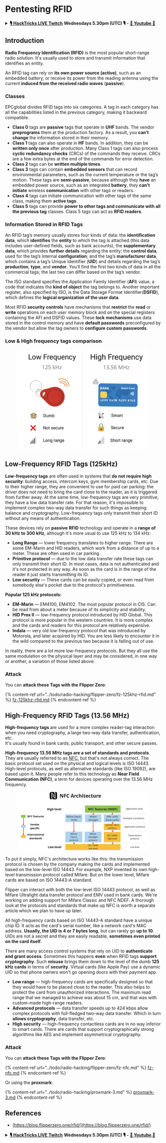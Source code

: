 # Pentesting RFID

<details>

<summary><a href="https://www.twitch.tv/hacktricks_live/schedule"><strong>🎙️ HackTricks LIVE Twitch</strong></a> <strong>Wednesdays 5.30pm (UTC) 🎙️ -</strong> <a href="https://www.youtube.com/@hacktricks_LIVE"><strong>🎥 Youtube 🎥</strong></a></summary>

* Do you work in a **cybersecurity company**? Do you want to see your **company advertised in HackTricks**? or do you want to have access to the **latest version of the PEASS or download HackTricks in PDF**? Check the [**SUBSCRIPTION PLANS**](https://github.com/sponsors/carlospolop)!
* Discover [**The PEASS Family**](https://opensea.io/collection/the-peass-family), our collection of exclusive [**NFTs**](https://opensea.io/collection/the-peass-family)
* Get the [**official PEASS & HackTricks swag**](https://peass.creator-spring.com)
* **Join the** [**💬**](https://emojipedia.org/speech-balloon/) [**Discord group**](https://discord.gg/hRep4RUj7f) or the [**telegram group**](https://t.me/peass) or **follow** me on **Twitter** [**🐦**](https://github.com/carlospolop/hacktricks/tree/7af18b62b3bdc423e11444677a6a73d4043511e9/\[https:/emojipedia.org/bird/README.md)[**@carlospolopm**](https://twitter.com/carlospolopm)**.**
* **Share your hacking tricks by submitting PRs to the** [**hacktricks repo**](https://github.com/carlospolop/hacktricks) **and** [**hacktricks-cloud repo**](https://github.com/carlospolop/hacktricks-cloud).

</details>

## Introduction

**Radio Frequency Identification (RFID)** is the most popular short-range radio solution. It's usually used to store and transmit information that identifies an entity.

An RFID tag can rely on **its own power source (active)**, such as an embedded battery, or receive its power from the reading antenna using the current **induced from the received radio waves** (**passive**).

### Classes

EPCglobal divides RFID tags into six categories. A tag in each category has all the capabilities listed in the previous category, making it backward compatible.

* **Class 0** tags are **passive** tags that operate in **UHF** bands. The vendor **preprograms** them at the production factory. As a result, you **can’t change** the information stored in their memory.
* **Class 1** tags can also operate in **HF** bands. In addition, they can be **written only once** after production. Many Class 1 tags can also process **cyclic redundancy checks** (CRCs) of the commands they receive. CRCs are a few extra bytes at the end of the commands for error detection.
* **Class 2** tags can be **written multiple times**.
* **Class 3** tags can contain **embedded sensors** that can record environmental parameters, such as the current temperature or the tag’s motion. These tags are **semi-passive**, because although they **have** an embedded power source, such as an integrated **battery**, they **can’t initiate** wireless **communication** with other tags or readers.
* **Class 4** tags can initiate communication with other tags of the same class, making them **active tags**.
* **Class 5** tags can provide **power to other tags and communicate with all the previous tag** classes. Class 5 tags can act as **RFID readers**.

### Information Stored in RFID Tags

An RFID tag’s memory usually stores four kinds of data: the **identification data**, which **identifies** the **entity** to which the tag is attached (this data includes user-defined fields, such as bank accounts); the **supplementary data**, which provides **further** **details** regarding the entity; the **control data**, used for the tag’s internal **configuration**; and the tag’s **manufacturer data**, which contains a tag’s Unique Identifier (**UID**) and details regarding the tag’s **production**, **type**, and **vendor**. You’ll find the first two kinds of data in all the commercial tags; the last two can differ based on the tag’s vendor.

The ISO standard specifies the Application Family Identifier (**AFI**) value, a code that indicates the **kind of object** the tag belongs to. Another important register, also specified by ISO, is the Data Storage Format Identifier(**DSFID**), which defines the **logical organization of the user data**.

Most RFID **security controls** have mechanisms that **restrict** the **read** or **write** operations on each user memory block and on the special registers containing the AFI and DSFID values. These **lock** **mechanisms** use data stored in the control memory and have **default passwords** preconfigured by the vendor but allow the tag owners to **configure custom passwords**.

### Low & High frequency tags comparison

<figure><img src="../.gitbook/assets/image (670).png" alt=""><figcaption></figcaption></figure>

## Low-Frequency RFID Tags (125kHz)

**Low-frequency tags** are often used in systems that **do not require high security**: building access, intercom keys, gym membership cards, etc. Due to their higher range, they are convenient to use for paid car parking: the driver does not need to bring the card close to the reader, as it is triggered from further away. At the same time, low-frequency tags are very primitive, they have a low data transfer rate. For that reason, it's impossible to implement complex two-way data transfer for such things as keeping balance and cryptography. Low-frequency tags only transmit their short ID without any means of authentication.

These devices rely on **passive** **RFID** technology and operate in a **range of 30 kHz to 300 kHz**, although it's more usual to use 125 kHz to 134 kHz:

* **Long Range** — lower frequency translates to higher range. There are some EM-Marin and HID readers, which work from a distance of up to a meter. These are often used in car parking.
* **Primitive protocol** —  due to the low data transfer rate these tags can only transmit their short ID. In most cases, data is not authenticated and it's not protected in any way. As soon as the card is in the range of the reader it just starts transmitting its ID.
* **Low security** — These cards can be easily copied, or even read from somebody else's pocket due to the protocol's primitiveness.

**Popular 125 kHz protocols:**

* **EM-Marin** — EM4100, EM4102. The most popular protocol in CIS. Can be read from about a meter because of its simplicity and stability.
* **HID Prox II** — low-frequency protocol introduced by HID Global. This protocol is more popular in the western countries. It is more complex and the cards and readers for this protocol are relatively expensive.
* **Indala** — very old low-frequency protocol that was introduced by Motorola, and later acquired by HID. You are less likely to encounter it in the wild compared to the previous two because it is falling out of use.

In reality, there are a lot more low-frequency protocols. But they all use the same modulation on the physical layer and may be considered, in one way or another, a variation of those listed above.

### Attack

You can **attack these Tags with the Flipper Zero**:

{% content-ref url="../todo/radio-hacking/flipper-zero/fz-125khz-rfid.md" %}
[fz-125khz-rfid.md](../todo/radio-hacking/flipper-zero/fz-125khz-rfid.md)
{% endcontent-ref %}

## High-Frequency RFID Tags (13.56 MHz)

**High-frequency tags** are used for a more complex reader-tag interaction when you need cryptography, a large two-way data transfer, authentication, etc.\
It's usually found in bank cards, public transport, and other secure passes.

**High-frequency 13.56 MHz tags are a set of standards and protocols**. They are usually referred to as [NFC](https://nfc-forum.org/what-is-nfc/about-the-technology/), but that's not always correct. The basic protocol set used on the physical and logical levels is ISO 14443. High-level protocols, as well as alternative standards (like ISO 19092), are based upon it. Many people refer to this technology as **Near Field Communication (NFC)**, a term for devices operating over the 13.56 MHz frequency.

<figure><img src="../.gitbook/assets/image (669).png" alt=""><figcaption></figcaption></figure>

To put it simply, NFC's architecture works like this: the transmission protocol is chosen by the company making the cards and implemented based on the low-level ISO 14443. For example, NXP invented its own high-level transmission protocol called Mifare. But on the lower level, Mifare cards are based on ISO 14443-A standard.

Flipper can interact with both the low-level ISO 14443 protocol, as well as Mifare Ultralight data transfer protocol and EMV used in bank cards. We're working on adding support for Mifare Classic and NFC NDEF. A thorough look at the protocols and standards that make up NFC is worth a separate article which we plan to have up later.

All high-frequency cards based on ISO 14443-A standard have a unique chip ID. It acts as the card's serial number, like a network card's MAC address. **Usually, the UID is 4 or 7 bytes long**, but can rarely go **up to 10**. UIDs are not a secret and they are easily readable, **sometimes even printed on the card itself**.

There are many access control systems that rely on UID to **authenticate and grant access**. Sometimes this happens **even** when RFID tags **support cryptography**. Such **misuse** brings them down to the level of the dumb **125 kHz cards** in terms of **security**. Virtual cards (like Apple Pay) use a dynamic UID so that phone owners won't go opening doors with their payment app.

* **Low range** — high-frequency cards are specifically designed so that they would have to be placed close to the reader. This also helps to protect the card from unauthorized interactions. The maximum read range that we managed to achieve was about 15 cm, and that was with custom-made high-range readers.
* **Advanced protocols** — data transfer speeds up to 424 kbps allow complex protocols with full-fledged two-way data transfer. Which in turn **allows cryptography**, data transfer, etc.
* **High security** — high-frequency contactless cards are in no way inferior to smart cards. There are cards that support cryptographically strong algorithms like AES and implement asymmetrical cryptography.

### Attack

You can **attack these Tags with the Flipper Zero**:

{% content-ref url="../todo/radio-hacking/flipper-zero/fz-nfc.md" %}
[fz-nfc.md](../todo/radio-hacking/flipper-zero/fz-nfc.md)
{% endcontent-ref %}

Or using the **proxmark**:

{% content-ref url="../todo/radio-hacking/proxmark-3.md" %}
[proxmark-3.md](../todo/radio-hacking/proxmark-3.md)
{% endcontent-ref %}

## References

* [https://blog.flipperzero.one/rfid/](https://blog.flipperzero.one/rfid/)

<details>

<summary><a href="https://www.twitch.tv/hacktricks_live/schedule"><strong>🎙️ HackTricks LIVE Twitch</strong></a> <strong>Wednesdays 5.30pm (UTC) 🎙️ -</strong> <a href="https://www.youtube.com/@hacktricks_LIVE"><strong>🎥 Youtube 🎥</strong></a></summary>

* Do you work in a **cybersecurity company**? Do you want to see your **company advertised in HackTricks**? or do you want to have access to the **latest version of the PEASS or download HackTricks in PDF**? Check the [**SUBSCRIPTION PLANS**](https://github.com/sponsors/carlospolop)!
* Discover [**The PEASS Family**](https://opensea.io/collection/the-peass-family), our collection of exclusive [**NFTs**](https://opensea.io/collection/the-peass-family)
* Get the [**official PEASS & HackTricks swag**](https://peass.creator-spring.com)
* **Join the** [**💬**](https://emojipedia.org/speech-balloon/) [**Discord group**](https://discord.gg/hRep4RUj7f) or the [**telegram group**](https://t.me/peass) or **follow** me on **Twitter** [**🐦**](https://github.com/carlospolop/hacktricks/tree/7af18b62b3bdc423e11444677a6a73d4043511e9/\[https:/emojipedia.org/bird/README.md)[**@carlospolopm**](https://twitter.com/carlospolopm)**.**
* **Share your hacking tricks by submitting PRs to the** [**hacktricks repo**](https://github.com/carlospolop/hacktricks) **and** [**hacktricks-cloud repo**](https://github.com/carlospolop/hacktricks-cloud).

</details>
